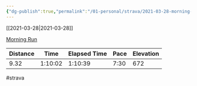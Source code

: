 ```yaml
---
{"dg-publish":true,"permalink":"/01-personal/strava/2021-03-28-morning-run/"}
---
```



[[2021-03-28\|2021-03-28]]

[Morning Run](https://www.strava.com/activities/5027930182)

| Distance | Time    | Elapsed Time | Pace | Elevation |
| -------- | ------- | ------------ | ---- | --------- |
| 9.32     | 1:10:02 | 1:10:39      | 7:30 | 672       |




#strava
